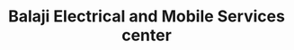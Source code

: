 ---
title: "Balaji Electrical and Mobile Services center"
url: /sapotra/balaji-electrical-and-mobile-services-center/
shop: electronics
---